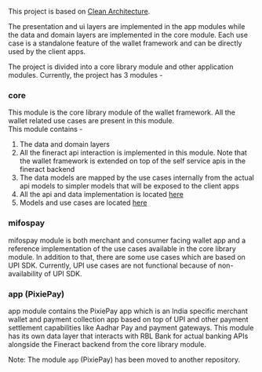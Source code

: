 This project is based on [Clean Architecture](https://github.com/android10/Android-CleanArchitecture).  

The presentation and ui layers are implemented in the app modules while the data and domain layers are implemented in the core module. Each use case is a standalone feature of the wallet framework and can be directly used by the client apps. 

The project is divided into a core library module and other application modules. Currently, the project has 3 modules -
### core

This module is the core library module of the wallet framework. All the wallet related use cases are present in this module.   
This module contains -   
1. The data and domain layers  
2. All the fineract api interaction is implemented in this module. Note that the wallet framework is 
   extended on top of the self service apis in the fineract backend  
3. The data models are mapped by the use cases internally from the actual api models to simpler models 
   that will be exposed to the client apps    
4. All the api and data implementation is located [here](https://github.com/openMF/mobile-wallet/tree/master/core/src/main/java/org/mifos/mobilewallet/core/data)   
5. Models and use cases are located [here](https://github.com/openMF/mobile-wallet/tree/master/core/src/main/java/org/mifos/mobilewallet/core/domain)  

### mifospay

mifospay module is both merchant and consumer facing wallet app and a reference implementation of the use cases available 
in the core library module. In addition to that, there are some use cases which are based on UPI SDK. 
Currently, UPI use cases are not functional because of non-availability of UPI SDK. 


### app (PixiePay)

app module contains the PixiePay app which is an India specific merchant wallet and payment collection app based on top of UPI and other payment settlement capabilities like Aadhar Pay and payment gateways.
This module has its own data layer that interacts with RBL Bank for actual banking APIs alongside the Fineract backend from the core library module.

Note: The module `app` (PixiePay) has been moved to another repository.